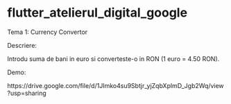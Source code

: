 # flutter_atelierul_digital_google

<p>Tema 1: Currency Convertor</p> 
<p>  Descriere:</p>
<p>    Introdu suma de bani in euro si converteste-o in RON (1 euro = 4.50 RON).</p>
<p>  Demo:</p>
<p>    https://drive.google.com/file/d/1JImko4su9Sbtjr_yjZqbXplmD_Jgb2Wq/view?usp=sharing</p>
